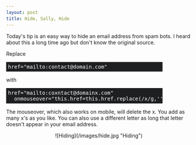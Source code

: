 ```yaml
---
layout: post
title: Hide, Sally, Hide
---
```


Today's tip is an easy way to hide an email address from spam bots. I heard about this a long time ago but don't know the original source.

Replace 
<pre style="background:#1D1F20;color:#fff;padding:5px;width:415px">href="mailto:contact@domain.com"</pre>

with 
<pre style="background:#1D1F20;color:#fff;padding:5px;width:415px;">href="mailto:coxntact@domainx.com"
  onmouseover="this.href=this.href.replace(/x/g,'');"</pre>    

The mouseover, which also works on mobile, will delete the x. You add as many x's as you like.  You can also use a different letter as long that letter doesn't appear in your email address. 

<div style="text-align:center" markdown="1">
![Hiding](/images/hide.jpg "Hiding")
</div>
